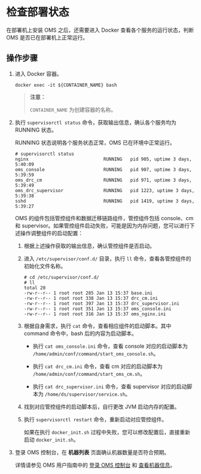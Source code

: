 # 检查部署状态

在部署机上安装 OMS 之后，还需要进入 Docker 查看各个服务的运行状态，判断 OMS 是否已在部署机上正常运行。

## 操作步骤

1. 进入 Docker 容器。

   ```shell
   docker exec -it ${CONTAINER_NAME} bash
   ```

   >**注意：**
   >
   >`CONTAINER_NAME` 为创建容器的名称。

2. 执行 `supervisorctl status` 命令，获取输出信息，确认各个服务均为 RUNNING 状态。

   RUNNING 状态说明各个服务状态正常，OMS 已在环境中正常运行。

   ```shell
   # supervisorctl status
   nginx                            RUNNING   pid 905, uptime 3 days, 5:40:09
   oms_console                      RUNNING   pid 907, uptime 3 days, 5:39:59
   oms_drc_cm                       RUNNING   pid 971, uptime 3 days, 5:39:49
   oms_drc_supervisor               RUNNING   pid 1223, uptime 3 days, 5:39:38
   sshd                             RUNNING   pid 1419, uptime 3 days, 5:39:27
   ```

   OMS 的组件包括管控组件和数据迁移链路组件，管控组件包括 console、cm 和 supervisor。如果管控组件启动失败，可能是因为内存问题，您可以进行下述操作调整组件的启动配置：

   1. 根据上述操作获取的输出信息，确认管控组件是否启动。

   2. 进入 `/etc/supervisor/conf.d/` 目录，执行 `ll` 命令，查看各管控组件的初始化文件名称。

      ```shell
      # cd /etc/supervisor/conf.d/
      # ll
      total 20
      -rw-r--r-- 1 root root 285 Jan 13 15:37 base.ini
      -rw-r--r-- 1 root root 338 Jan 13 15:37 drc_cm.ini
      -rw-r--r-- 1 root root 397 Jan 13 15:37 drc_supervisor.ini
      -rw-r--r-- 1 root root 351 Jan 13 15:37 oms_console.ini
      -rw-r--r-- 1 root root 316 Jan 13 15:37 oms_nginx.ini
      ```

   3. 根据自身需求，执行 `cat` 命令，查看相应组件的启动脚本。其中 command 命令中，bash 后的内容为启动脚本。

      * 执行 `cat oms_console.ini` 命令，查看 console 对应的启动脚本为 `/home/admin/conf/command/start_oms_console.sh`。

      * 执行 `cat drc_cm.ini` 命令，查看 cm 对应的启动脚本为 `/home/admin/conf/command/start_oms_cm.sh`。

      * 执行 `cat drc_supervisor.ini` 命令，查看 supervisor 对应的启动脚本为 `/home/ds/supervisor/service.sh`。

   4. 找到对应管控组件的启动脚本后，自行更改 JVM 启动内存的配置。

   5. 执行 `supervisorctl restart` 命令，重新启动对应管控组件。

      如果在执行 `docker_init.sh` 过程中失败，您可以修改配置后，直接重新启动 `docker_init.sh`。

3. 登录 OMS 控制台，在 **机器列表** 页面确认机器数量是否符合预期。

   详情请参见 OMS 用户指南中的 [登录 OMS 控制台](../5.oms-console/1.log-on-to-the-oms-console.md) 和 [查看机器信息](../9.o-m-manual/3.server/1.view-server-information.md)。
